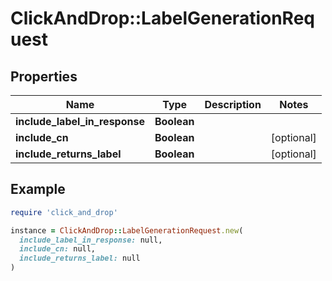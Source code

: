 # ClickAndDrop::LabelGenerationRequest

## Properties

| Name | Type | Description | Notes |
| ---- | ---- | ----------- | ----- |
| **include_label_in_response** | **Boolean** |  |  |
| **include_cn** | **Boolean** |  | [optional] |
| **include_returns_label** | **Boolean** |  | [optional] |

## Example

```ruby
require 'click_and_drop'

instance = ClickAndDrop::LabelGenerationRequest.new(
  include_label_in_response: null,
  include_cn: null,
  include_returns_label: null
)
```

